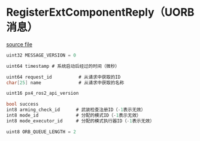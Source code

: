 # RegisterExtComponentReply（UORB消息）



[source file](https://github.com/PX4/PX4-Autopilot/blob/main/msg/versioned/RegisterExtComponentReply.msg)

```c
uint32 MESSAGE_VERSION = 0

uint64 timestamp # 系统启动后经过的时间（微秒）

uint64 request_id          # 从请求中获取的ID
char[25] name              # 从请求中获取的名称

uint16 px4_ros2_api_version

bool success
int8 arming_check_id      # 武装检查注册ID（-1表示无效）
int8 mode_id              # 分配的模式ID（-1表示无效）
int8 mode_executor_id     # 分配的模式执行器ID（-1表示无效）

uint8 ORB_QUEUE_LENGTH = 2

```